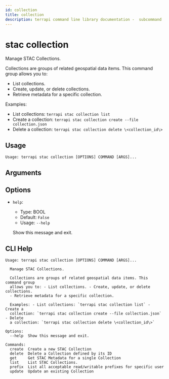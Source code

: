 ```yaml
---
id: collection
title: collection
description: terrapi command line library documentation -  subcommand
---
```


# stac collection

Manage STAC Collections.

Collections are groups of related geospatial data items. This command group allows you to:
- List collections.
- Create, update, or delete collections.
- Retrieve metadata for a specific collection.

Examples:
- List collections: `terrapi stac collection list`
- Create a collection: `terrapi stac collection create --file collection.json`
- Delete a collection: `terrapi stac collection delete \<collection_id\>`


## Usage

```
Usage: terrapi stac collection [OPTIONS] COMMAND [ARGS]...
```

## Arguments


## Options

* `help`:
    * Type: BOOL
    * Default: `False`
    * Usage: `--help`

    Show this message and exit.



## CLI Help

```
Usage: terrapi stac collection [OPTIONS] COMMAND [ARGS]...

  Manage STAC Collections.

  Collections are groups of related geospatial data items. This command group
  allows you to: - List collections. - Create, update, or delete collections.
  - Retrieve metadata for a specific collection.

  Examples: - List collections: `terrapi stac collection list` - Create a
  collection: `terrapi stac collection create --file collection.json` - Delete
  a collection: `terrapi stac collection delete \<collection_id\>`

Options:
  --help  Show this message and exit.

Commands:
  create  Create a new STAC Collection
  delete  Delete a Collection defined by its ID
  get     Get STAC Metadata for a single Collection
  list    List STAC Collections.
  prefix  List all acceptable read/writable prefixes for specific user
  update  Update an existing Collection
```

